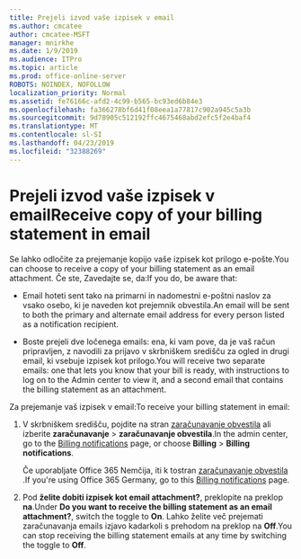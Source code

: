 ```yaml
---
title: Prejeli izvod vaše izpisek v email
ms.author: cmcatee
author: cmcatee-MSFT
manager: mnirkhe
ms.date: 1/9/2019
ms.audience: ITPro
ms.topic: article
ms.prod: office-online-server
ROBOTS: NOINDEX, NOFOLLOW
localization_priority: Normal
ms.assetid: fe76166c-afd2-4c99-b565-bc93ed6b84e3
ms.openlocfilehash: fa366278bf6d41f08eea1a77817c902a945c5a3b
ms.sourcegitcommit: 9d78905c512192ffc4675468abd2efc5f2e4baf4
ms.translationtype: MT
ms.contentlocale: sl-SI
ms.lasthandoff: 04/23/2019
ms.locfileid: "32388269"
---
```

# <a name="receive-copy-of-your-billing-statement-in-email"></a><span data-ttu-id="5ff85-102">Prejeli izvod vaše izpisek v email</span><span class="sxs-lookup"><span data-stu-id="5ff85-102">Receive copy of your billing statement in email</span></span>
<span data-ttu-id="5ff85-103">Se lahko odločite za prejemanje kopijo vaše izpisek kot prilogo e-pošte.</span><span class="sxs-lookup"><span data-stu-id="5ff85-103">You can choose to receive a copy of your billing statement as an email attachment.</span></span> <span data-ttu-id="5ff85-104">Če ste, Zavedajte se, da:</span><span class="sxs-lookup"><span data-stu-id="5ff85-104">If you do, be aware that:</span></span>
  
- <span data-ttu-id="5ff85-105">Email hoteti sent tako na primarni in nadomestni e-poštni naslov za vsako osebo, ki je naveden kot prejemnik obvestila.</span><span class="sxs-lookup"><span data-stu-id="5ff85-105">An email will be sent to both the primary and alternate email address for every person listed as a notification recipient.</span></span>
    
- <span data-ttu-id="5ff85-106">Boste prejeli dve ločenega emails: ena, ki vam pove, da je vaš račun pripravljen, z navodili za prijavo v skrbniškem središču za ogled in drugi email, ki vsebuje izpisek kot prilogo.</span><span class="sxs-lookup"><span data-stu-id="5ff85-106">You will receive two separate emails: one that lets you know that your bill is ready, with instructions to log on to the Admin center to view it, and a second email that contains the billing statement as an attachment.</span></span>
    
<span data-ttu-id="5ff85-107">Za prejemanje vaš izpisek v email:</span><span class="sxs-lookup"><span data-stu-id="5ff85-107">To receive your billing statement in email:</span></span>
  
1. <span data-ttu-id="5ff85-108">V skrbniškem središču, pojdite na stran [zaračunavanje obvestila](https://go.microsoft.com/fwlink/p/?linkid=853212) ali izberite **zaračunavanje** \> **zaračunavanje obvestila**.</span><span class="sxs-lookup"><span data-stu-id="5ff85-108">In the admin center, go to the [Billing notifications](https://go.microsoft.com/fwlink/p/?linkid=853212) page, or choose **Billing** \> **Billing notifications**.</span></span>
    
    <span data-ttu-id="5ff85-109">Če uporabljate Office 365 Nemčija, iti k tostran [zaračunavanje obvestila](https://go.microsoft.com/fwlink/p/?linkid=853213) .</span><span class="sxs-lookup"><span data-stu-id="5ff85-109">If you're using Office 365 Germany, go to this [Billing notifications](https://go.microsoft.com/fwlink/p/?linkid=853213) page.</span></span> 
    
2. <span data-ttu-id="5ff85-110">Pod **želite dobiti izpisek kot email attachment?**, preklopite na preklop **na**.</span><span class="sxs-lookup"><span data-stu-id="5ff85-110">Under **Do you want to receive the billing statement as an email attachment?**, switch the toggle to **On**.</span></span> <span data-ttu-id="5ff85-111">Lahko želite več prejemati zaračunavanja emails izjavo kadarkoli s prehodom na preklop na **Off**.</span><span class="sxs-lookup"><span data-stu-id="5ff85-111">You can stop receiving the billing statement emails at any time by switching the toggle to **Off**.</span></span>
    

